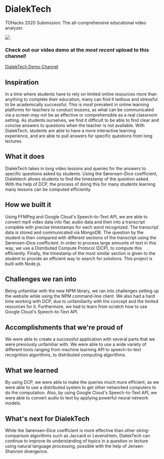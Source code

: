 # DialekTech
TOHacks 2020 Submission: The all-comprehensive educational video analyzer.

![](https://challengepost-s3-challengepost.netdna-ssl.com/photos/production/software_photos/001/083/696/datas/gallery.jpg)

### Check out our video demo at the _most recent_ upload to this channel!
[DialekTech Demo Channel](https://www.youtube.com/channel/UCDLqHTKiUbuqK-6a7P5lEeQ?view_as=subscriber)

## Inspiration
In a time where students have to rely on limited online resources more than anything to complete their education, many can find it tedious and stressful to be academically successful. This is most prevalent in online learning platforms for teachers to conduct lessons, as what can be communicated via a screen may not be as effective or comprehensible as a real classroom setting. As students ourselves, we find it difficult to be able to find clear and concise answers to questions when the teacher is not available. With DialekTech, students are able to have a more interactive learning experience, and are able to pull answers for specific questions from long lectures.

## What it does
DialekTech takes in long video lessons and queries for the answers to specific questions asked by students. Using the Sørensen–Dice coefficient, Dialektech allows students to find the timestamp of the question asked. With the help of DCP, the process of doing this for many students learning many lessons can be computed efficiently.

## How we built it
Using FFMPeg and Google Cloud's Speech-to-Text API, we are able to convert mp4 video data into flac audio data and then into a transcript complete with precise timestamps for each word recognized. The transcript data is stored and communicated via MongoDB. The question by the student is then compared with different sections of the transcript using the Sørensen–Dice coefficient. In order to process large amounts of text in this way, we use a Distributed Compute Protocol (DCP), to compute this efficiently. Finally, the timestamp of the most similar section is given to the student to provide an efficient way to search for solutions. This project is built with Node.js.

## Challenges we ran into
Being unfamiliar with the new NPM library, we ran into challenges setting up the website while using the NPM command-line client. We also had a hard time working with DCP, due to unfamiliarity with the concept and the limited resources for it. Furthermore, we had to learn from scratch how to use Google Cloud's Speech-to-Text API.

## Accomplishments that we're proud of
We were able to create a successful application with several parts that we were previously unfamiliar with. We were able to use a wide variety of different tools ranging from machine learning API to speech-to-text recognition algorithms, to distributed computing algorithms.

## What we learned
By using DCP, we were able to make the queries much more efficient,  as we were able to use a distributed system to get other networked computers to do the computation. Also, by using Google Cloud's Speech-to-Text API, we were able to convert audio to text by applying powerful neural network models.

## What's next for DialekTech
While the Sørensen–Dice coefficient is more effective than other string-comparison algorithms such as Jaccard or Levenshtein, DialekTech can continue to improve its understanding of topics in a question or lecture using natural language processing, possible with the help of Jensen-Shannon divergence.
